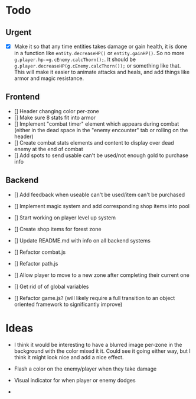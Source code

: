 
# Todo

## Urgent
* [x] Make it so that any time entities takes damage or gain health, it is done in a function like `entity.decreaseHP()` or `entity.gainHP()`. So no more `g.player.hp-=g.cEnemy.calcThorn();`. It should be `g.player.decreaseHP(g.cEnemy.calcThorn());` or something like that. This will make it easier to animate attacks and heals, and add things like armor and magic resistance.

## Frontend
* [] Header changing color per-zone
* [] Make sure 8 stats fit into armor
* [] Implement "combat timer" element which appears during combat (either in the dead space in the "enemy encounter" tab or rolling on the header)
* [] Create combat stats elements and content to display over dead enemy at the end of combat
* [] Add spots to send usable can't be used/not enough gold to purchase info



## Backend
* [] Add feedback when useable can't be used/item can't be purchased
* [] Implement magic system and add corresponding shop items into pool
* [] Start working on player level up system
* [] Create shop items for forest zone

* [] Update README.md with info on all backend systems
* [] Refactor combat.js
* [] Refactor path.js
* [] Allow player to move to a new zone after completing their current one
* [] Get rid of of global variables
* [] Refactor game.js? (will likely require a full transition to an object oriented framework to significantly improve)



# Ideas
* I think it would be interesting to have a blurred image per-zone in the background with the color mixed it it. Could see it going either way, but I think it might look nice and add a nice effect.

* Flash a color on the enemy/player when they take damage
* Visual indicator for when player or enemy dodges
* 
